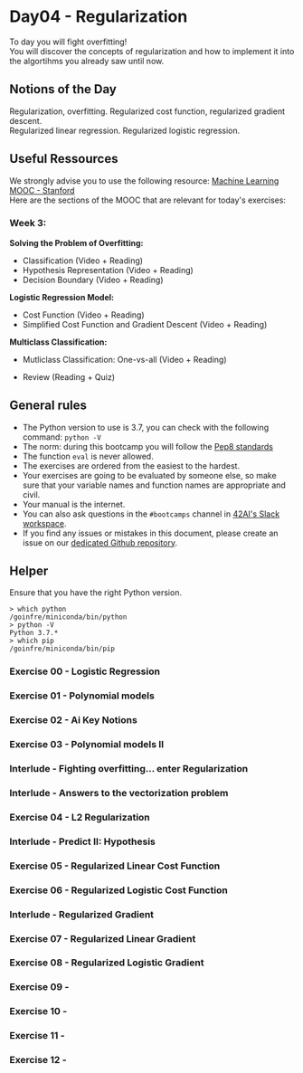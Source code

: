 # Day04 - Regularization
To day you will fight overfitting!  
You will discover the concepts of regularization and how to implement it into the algortihms you already saw until now. 

## Notions of the Day
Regularization, overfitting. Regularized cost function, regularized gradient descent.  
Regularized linear regression. Regularized logistic regression.

## Useful Ressources  
  
We strongly advise you to use the following resource:
[Machine Learning MOOC - Stanford](https://www.coursera.org/learn/machine-learning/home/week/3)  
Here are the sections of the MOOC that are relevant for today's exercises: 

### Week 3: 

**Solving the Problem of Overfitting:**
* Classification (Video + Reading)
* Hypothesis Representation (Video + Reading)
* Decision Boundary (Video + Reading)

**Logistic Regression Model:**
* Cost Function (Video + Reading)
* Simplified Cost Function and Gradient Descent (Video + Reading)
 
**Multiclass Classification:**
* Mutliclass Classification: One-vs-all (Video + Reading)

* Review (Reading + Quiz)

## General rules

* The Python version to use is 3.7, you can check with the following command: `python -V`
* The norm: during this bootcamp you will follow the [Pep8 standards](https://www.python.org/dev/peps/pep-0008/)
* The function `eval` is never allowed.
* The exercises are ordered from the easiest to the hardest.
* Your exercises are going to be evaluated by someone else, so make sure that your variable names and function names are appropriate and civil. 
* Your manual is the internet.
* You can also ask questions in the `#bootcamps` channel in [42AI's Slack workspace](42-ai.slack.com).
* If you find any issues or mistakes in this document, please create an issue on our [dedicated Github repository](https://github.com/42-AI/bootcamp_machine-learning/issues).

## Helper

Ensure that you have the right Python version.

```
> which python
/goinfre/miniconda/bin/python
> python -V
Python 3.7.*
> which pip
/goinfre/miniconda/bin/pip
```

### Exercise 00 - Logistic Regression

### Exercise 01 - Polynomial models

### Exercise 02 - Ai Key Notions

### Exercise 03 - Polynomial models II

### Interlude - Fighting overfitting... enter Regularization

### Interlude - Answers to the vectorization problem

### Exercise 04 - L2 Regularization

### Interlude - Predict II: Hypothesis

### Exercise 05 - Regularized Linear Cost Function

### Exercise 06 - Regularized Logistic Cost Function

### Interlude - Regularized Gradient

### Exercise 07 - Regularized Linear Gradient

### Exercise 08 - Regularized Logistic Gradient

### Exercise 09 - 

### Exercise 10 - 

### Exercise 11 - 

### Exercise 12 - 